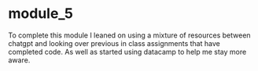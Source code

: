 # module_5

To complete this module I leaned on using a mixture of resources between chatgpt and looking over previous in class assignments that have completed code. As well as started using datacamp to help me stay more aware. 
